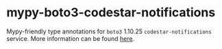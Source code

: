 # mypy-boto3-codestar-notifications

Mypy-friendly type annotations for `boto3` 1.10.25 `codestar-notifications` service.
More information can be found [here](https://github.com/vemel/mypy_boto3).